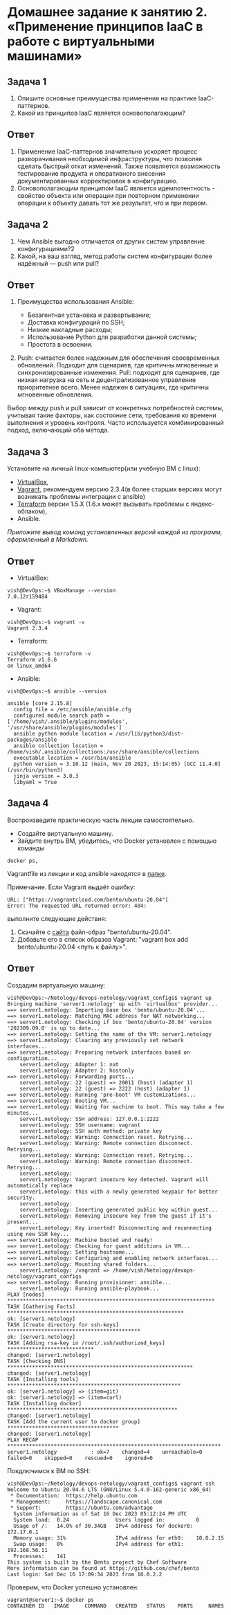 # Домашнее задание к занятию 2. «Применение принципов IaaC в работе с виртуальными машинами»

## Задача 1

1. Опишите основные преимущества применения на практике IaaC-паттернов.
2. Какой из принципов IaaC является основополагающим?

## Ответ

1. Применение IaaC-паттернов значительно ускоряет процесс разворачивания необходимой инфраструктуры, что позволяя сделать быстрый откат изменений. Также появляется возможность тестирование продукта и оперативного внесения документированных корректировок в конфигурацию.
2. Основополагающим принципом IaaC является идемпотентность - свойство объекта или операции при повторном применении операции к объекту давать тот же результат, что и при первом.


## Задача 2

1. Чем Ansible выгодно отличается от других систем управление конфигурациями?2
2. Какой, на ваш взгляд, метод работы систем конфигурации более надёжный — push или pull?

## Ответ

1. Преимущества использования Ansible:
   * Безагентная установка и развертывание;
   * Доставка конфигураций по SSH;
   * Низкие накладные расходы;
   * Использование Python для разработки данной системы;
   * Простота в освоении.

3. Push: считается более надежным для обеспечения своевременных обновлений. Подходит для сценариев, где критичны мгновенные и синхронизированные изменения.
   Pull: подходит для сценариев, где низкая нагрузка на сеть и децентрализованное управление приоритетнее всего. Менее надежен в ситуациях, где критичны мгновенные обновления.

Выбор между push и pull зависит от конкретных потребностей системы, учитывая такие факторы, как состояние сети, требования ко времени выполнения и уровень контроля. Часто используется комбинированный подход, включающий оба метода.


## Задача 3

Установите на личный linux-компьютер(или учебную ВМ с linux):

- [VirtualBox](https://www.virtualbox.org/),
- [Vagrant](https://github.com/netology-code/devops-materials), рекомендуем версию 2.3.4(в более старших версиях могут возникать проблемы интеграции с ansible)
- [Terraform](https://github.com/netology-code/devops-materials/blob/master/README.md)  версии 1.5.Х (1.6.х может вызывать проблемы с яндекс-облаком),
- Ansible.

*Приложите вывод команд установленных версий каждой из программ, оформленный в Markdown.*

## Ответ

* VirtualBox:
```
vish@DevOps:~$ VBoxManage --version
7.0.12r159484
```

* Vagrant:
```
vish@DevOps:~$ vagrant -v
Vagrant 2.3.4
```

* Terraform:
```
vish@DevOps:~$ terraform -v
Terraform v1.6.6
on linux_amd64
```

* Ansible:
```
vish@DevOps:~$ ansible --version

ansible [core 2.15.8]
  config file = /etc/ansible/ansible.cfg
  configured module search path = ['/home/vish/.ansible/plugins/modules', '/usr/share/ansible/plugins/modules']
  ansible python module location = /usr/lib/python3/dist-packages/ansible
  ansible collection location = /home/vish/.ansible/collections:/usr/share/ansible/collections
  executable location = /usr/bin/ansible
  python version = 3.10.12 (main, Nov 20 2023, 15:14:05) [GCC 11.4.0] (/usr/bin/python3)
  jinja version = 3.0.3
  libyaml = True
```

## Задача 4 

Воспроизведите практическую часть лекции самостоятельно.

- Создайте виртуальную машину.
- Зайдите внутрь ВМ, убедитесь, что Docker установлен с помощью команды
```
docker ps,
```
Vagrantfile из лекции и код ansible находятся в [папке](https://github.com/netology-code/virt-homeworks/tree/virt-11/05-virt-02-iaac/src).

Примечание. Если Vagrant выдаёт ошибку:
```
URL: ["https://vagrantcloud.com/bento/ubuntu-20.04"]     
Error: The requested URL returned error: 404:
```

выполните следующие действия:

1. Скачайте с [сайта](https://app.vagrantup.com/bento/boxes/ubuntu-20.04) файл-образ "bento/ubuntu-20.04".
2. Добавьте его в список образов Vagrant: "vagrant box add bento/ubuntu-20.04 <путь к файлу>".


## Ответ

Создадим виртуальную машину:
```
vish@DevOps:~/Netology/devops-netology/vagrant_configs$ vagrant up
Bringing machine 'server1.netology' up with 'virtualbox' provider...
==> server1.netology: Importing base box 'bento/ubuntu-20.04'...
==> server1.netology: Matching MAC address for NAT networking...
==> server1.netology: Checking if box 'bento/ubuntu-20.04' version '202309.09.0' is up to date...
==> server1.netology: Setting the name of the VM: server1.netology
==> server1.netology: Clearing any previously set network interfaces...
==> server1.netology: Preparing network interfaces based on configuration...
    server1.netology: Adapter 1: nat
    server1.netology: Adapter 2: hostonly
==> server1.netology: Forwarding ports...
    server1.netology: 22 (guest) => 20011 (host) (adapter 1)
    server1.netology: 22 (guest) => 2222 (host) (adapter 1)
==> server1.netology: Running 'pre-boot' VM customizations...
==> server1.netology: Booting VM...
==> server1.netology: Waiting for machine to boot. This may take a few minutes...
    server1.netology: SSH address: 127.0.0.1:2222
    server1.netology: SSH username: vagrant
    server1.netology: SSH auth method: private key
    server1.netology: Warning: Connection reset. Retrying...
    server1.netology: Warning: Remote connection disconnect. Retrying...
    server1.netology: Warning: Connection reset. Retrying...
    server1.netology: Warning: Remote connection disconnect. Retrying...
    server1.netology: 
    server1.netology: Vagrant insecure key detected. Vagrant will automatically replace
    server1.netology: this with a newly generated keypair for better security.
    server1.netology: 
    server1.netology: Inserting generated public key within guest...
    server1.netology: Removing insecure key from the guest if it's present...
    server1.netology: Key inserted! Disconnecting and reconnecting using new SSH key...
==> server1.netology: Machine booted and ready!
==> server1.netology: Checking for guest additions in VM...
==> server1.netology: Setting hostname...
==> server1.netology: Configuring and enabling network interfaces...
==> server1.netology: Mounting shared folders...
    server1.netology: /vagrant => /home/vish/Netology/devops-netology/vagrant_configs
==> server1.netology: Running provisioner: ansible...
    server1.netology: Running ansible-playbook...
PLAY [nodes] *******************************************************************
TASK [Gathering Facts] *********************************************************
ok: [server1.netology]
TASK [Create directory for ssh-keys] *******************************************
ok: [server1.netology]
TASK [Adding rsa-key in /root/.ssh/authorized_keys] ****************************
changed: [server1.netology]
TASK [Checking DNS] ************************************************************
changed: [server1.netology]
TASK [Installing tools] ********************************************************
ok: [server1.netology] => (item=git)
ok: [server1.netology] => (item=curl)
TASK [Installing docker] *******************************************************
changed: [server1.netology]
TASK [Add the current user to docker group] ************************************
changed: [server1.netology]
PLAY RECAP *********************************************************************
server1.netology           : ok=7    changed=4    unreachable=0    failed=0    skipped=0    rescued=0    ignored=0 
```

Покдлючимся к ВМ по SSH:
```
vish@DevOps:~/Netology/devops-netology/vagrant_configs$ vagrant ssh
Welcome to Ubuntu 20.04.6 LTS (GNU/Linux 5.4.0-162-generic x86_64)
 * Documentation:  https://help.ubuntu.com
 * Management:     https://landscape.canonical.com
 * Support:        https://ubuntu.com/advantage
  System information as of Sat 16 Dec 2023 05:12:24 PM UTC
  System load:  0.24               Users logged in:          0
  Usage of /:   14.0% of 30.34GB   IPv4 address for docker0: 172.17.0.1
  Memory usage: 31%                IPv4 address for eth0:    10.0.2.15
  Swap usage:   0%                 IPv4 address for eth1:    192.168.56.11
  Processes:    141
This system is built by the Bento project by Chef Software
More information can be found at https://github.com/chef/bento
Last login: Sat Dec 16 17:09:34 2023 from 10.0.2.2
```

Проверим, что Docker успешно установлен:
```
vagrant@server1:~$ docker ps
CONTAINER ID   IMAGE     COMMAND   CREATED   STATUS    PORTS     NAMES
```

